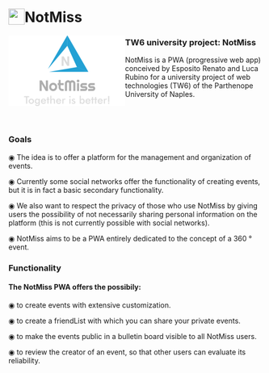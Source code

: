 <h1><img align="left" width="32" height="32" src="https://github.com/RenatoEsposito1999/NotMiss/blob/main/IMG/logoico.ico" >NotMiss</h1>

<img align="left" src="https://github.com/RenatoEsposito1999/NotMiss/blob/main/IMG/logo.png" > <h3>TW6 university project: NotMiss</h3>
NotMiss is a PWA (progressive web app) conceived by Esposito Renato and Luca Rubino for a university project of web technologies (TW6) of the Parthenope University of Naples.

<br><br>

<h3>Goals</h3>

◉ The idea is to offer a platform for the management and organization of events.

◉ Currently some social networks offer the functionality of creating events, but it is in fact a basic secondary functionality.

◉ We also want to respect the privacy of those who use NotMiss by giving users the possibility of not necessarily sharing personal information on the platform (this is not currently possible with social networks).

◉ NotMiss aims to be a PWA entirely dedicated to the concept of a 360 ° event.


<h3>Functionality</h3>

<h4>The NotMiss PWA offers the possibily:</h4>

◉ to create events with extensive customization.

◉ to create a friendList with which you can share your private events.

◉ to make the events public in a bulletin board visible to all NotMiss users.

◉ to review the creator of an event, so that other users can evaluate its reliability.
